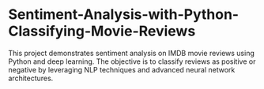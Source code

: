 # Sentiment-Analysis-with-Python-Classifying-Movie-Reviews
This project demonstrates sentiment analysis on IMDB movie reviews using Python and deep learning. The objective is to classify reviews as positive or negative by leveraging NLP techniques and advanced neural network architectures.
